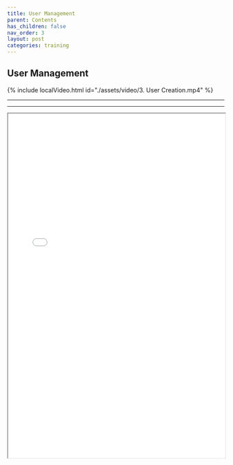 ```yaml
---
title: User Management
parent: Contents
has_children: false
nav_order: 3
layout: post
categories: training
---
```



## User Management

{% include localVideo.html id="./assets/video/3. User Creation.mp4" %}

---
---
<iframe width="100%" height="800" src="./assets/PETAL - User Management V1.0.pdf">

